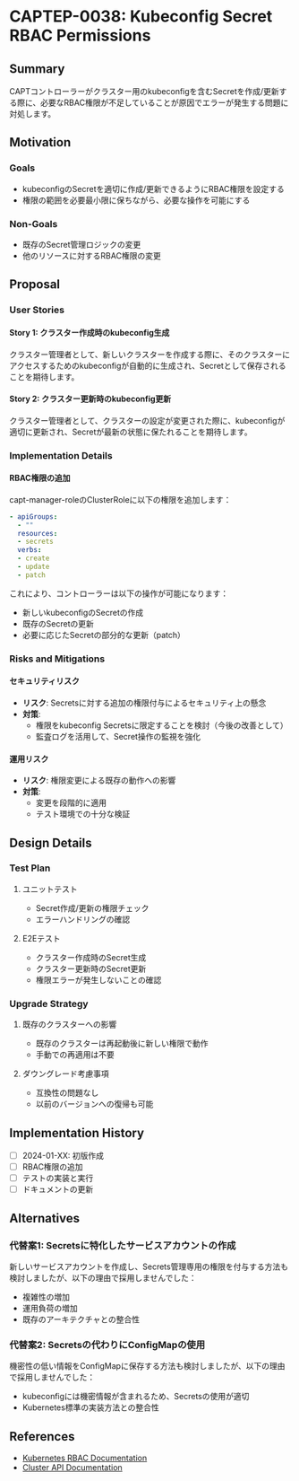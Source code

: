 # CAPTEP-0038: Kubeconfig Secret RBAC Permissions

## Summary

CAPTコントローラーがクラスター用のkubeconfigを含むSecretを作成/更新する際に、必要なRBAC権限が不足していることが原因でエラーが発生する問題に対処します。

## Motivation

### Goals

- kubeconfigのSecretを適切に作成/更新できるようにRBAC権限を設定する
- 権限の範囲を必要最小限に保ちながら、必要な操作を可能にする

### Non-Goals

- 既存のSecret管理ロジックの変更
- 他のリソースに対するRBAC権限の変更

## Proposal

### User Stories

#### Story 1: クラスター作成時のkubeconfig生成

クラスター管理者として、新しいクラスターを作成する際に、そのクラスターにアクセスするためのkubeconfigが自動的に生成され、Secretとして保存されることを期待します。

#### Story 2: クラスター更新時のkubeconfig更新

クラスター管理者として、クラスターの設定が変更された際に、kubeconfigが適切に更新され、Secretが最新の状態に保たれることを期待します。

### Implementation Details

#### RBAC権限の追加

capt-manager-roleのClusterRoleに以下の権限を追加します：

```yaml
- apiGroups:
  - ""
  resources:
  - secrets
  verbs:
  - create
  - update
  - patch
```

これにより、コントローラーは以下の操作が可能になります：
- 新しいkubeconfigのSecretの作成
- 既存のSecretの更新
- 必要に応じたSecretの部分的な更新（patch）

### Risks and Mitigations

#### セキュリティリスク

- **リスク**: Secretsに対する追加の権限付与によるセキュリティ上の懸念
- **対策**: 
  - 権限をkubeconfig Secretsに限定することを検討（今後の改善として）
  - 監査ログを活用して、Secret操作の監視を強化

#### 運用リスク

- **リスク**: 権限変更による既存の動作への影響
- **対策**:
  - 変更を段階的に適用
  - テスト環境での十分な検証

## Design Details

### Test Plan

1. ユニットテスト
   - Secret作成/更新の権限チェック
   - エラーハンドリングの確認

2. E2Eテスト
   - クラスター作成時のSecret生成
   - クラスター更新時のSecret更新
   - 権限エラーが発生しないことの確認

### Upgrade Strategy

1. 既存のクラスターへの影響
   - 既存のクラスターは再起動後に新しい権限で動作
   - 手動での再適用は不要

2. ダウングレード考慮事項
   - 互換性の問題なし
   - 以前のバージョンへの復帰も可能

## Implementation History

- [ ] 2024-01-XX: 初版作成
- [ ] RBAC権限の追加
- [ ] テストの実装と実行
- [ ] ドキュメントの更新

## Alternatives

### 代替案1: Secretsに特化したサービスアカウントの作成

新しいサービスアカウントを作成し、Secrets管理専用の権限を付与する方法も検討しましたが、以下の理由で採用しませんでした：
- 複雑性の増加
- 運用負荷の増加
- 既存のアーキテクチャとの整合性

### 代替案2: Secretsの代わりにConfigMapの使用

機密性の低い情報をConfigMapに保存する方法も検討しましたが、以下の理由で採用しませんでした：
- kubeconfigには機密情報が含まれるため、Secretsの使用が適切
- Kubernetes標準の実装方法との整合性

## References

- [Kubernetes RBAC Documentation](https://kubernetes.io/docs/reference/access-authn-authz/rbac/)
- [Cluster API Documentation](https://cluster-api.sigs.k8s.io/)
